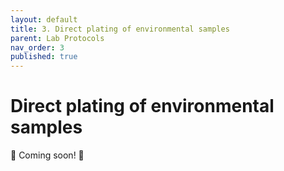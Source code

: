 ```yaml
---
layout: default
title: 3. Direct plating of environmental samples
parent: Lab Protocols
nav_order: 3
published: true
---
```



# Direct plating of environmental samples


🚧 Coming soon! 🚧